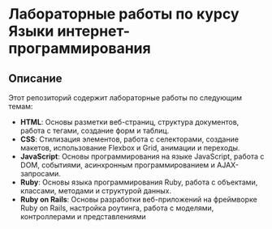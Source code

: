 # Лабораторные работы по курсу Языки интернет-программирования

## Описание

Этот репозиторий содержит лабораторные работы по следующим темам:

- **HTML**: Основы разметки веб-страниц, структура документов, работа с тегами, создание форм и таблиц.
- **CSS**: Стилизация элементов, работа с селекторами, создание макетов, использование Flexbox и Grid, анимации и переходы.
- **JavaScript**: Основы программирования на языке JavaScript, работа с DOM, событиями, асинхронным программированием и AJAX-запросами.
- **Ruby**: Основы языка программирования Ruby, работа с объектами, классами, методами и структурой данных.
- **Ruby on Rails**: Основы разработки веб-приложений на фреймворке Ruby on Rails, настройка роутинга, работа с моделями, контроллерами и представлениями

